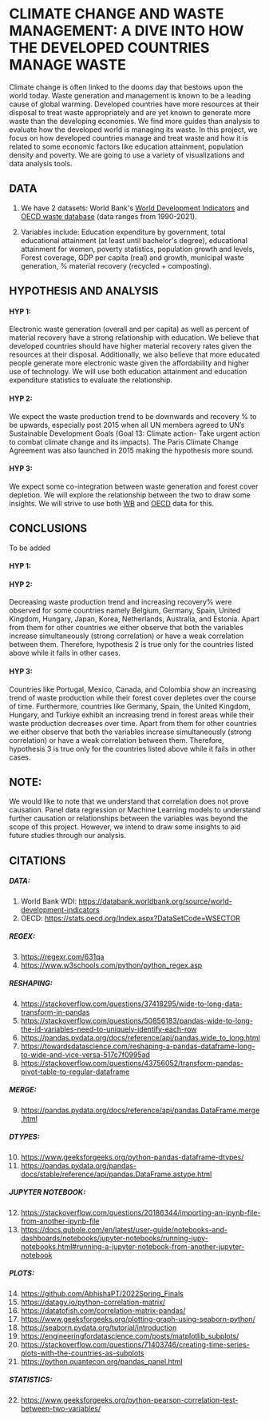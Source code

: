 # CLIMATE CHANGE AND WASTE MANAGEMENT: A DIVE INTO HOW THE DEVELOPED COUNTRIES MANAGE WASTE
Climate change is often linked to the dooms day that bestows upon the world today. Waste generation and management is known to be a leading cause of global warming. Developed countries have more resources at their disposal to treat waste appropriately and are yet known to generate more waste than the developing economies. We find more guides than analysis to evaluate how the developed world is managing its waste. In this project, we focus on how developed countries manage and treat waste and how it is related to some economic factors like education attainment, population density and poverty. We are going to use a variety of visualizations and data analysis tools. 

## DATA 
1. We have 2 datasets: World Bank's [World Development Indicators](https://databank.worldbank.org/source/world-development-indicators) and [OECD waste database](https://stats.oecd.org/Index.aspx?DataSetCode=WSECTOR) (data ranges from 1990-2021).

2. Variables include: Education expenditure by government, total educational attainment (at least until bachelor's degree), educational attainment for women, poverty statistics, population growth and levels, Forest coverage, GDP per capita (real) and growth, municipal waste generation, % material recovery (recycled + composting).

## HYPOTHESIS AND ANALYSIS
#### HYP 1: 
Electronic waste generation (overall and per capita) as well as percent of material recovery have a strong relationship with education. We believe that developed countries should have higher material recovery rates given the resources at their disposal. Additionally, we also believe that more educated people generate more electronic waste given the affordability and higher use of technology. We will use both education attainment and education expenditure statistics to evaluate the relationship. 

#### HYP 2: 
We expect the waste production trend to be downwards and recovery % to be upwards, especially post 2015 when all UN members agreed to UN’s Sustainable Development Goals (Goal 13: Climate action- Take urgent action to combat climate change and its impacts). The Paris Climate Change Agreement was also launched in 2015 making the hypothesis more sound. 

#### HYP 3: 
We expect some co-integration between waste generation and forest cover depletion. We will explore the relationship between the two to draw some insights. We will strive to use both [WB](https://databank.worldbank.org/source/world-development-indicators) and [OECD](https://stats.oecd.org/Index.aspx?DataSetCode=WSECTOR) data for this.


## CONCLUSIONS
To be added
#### HYP 1: 

#### HYP 2:
Decreasing waste production trend and increasing recovery% were observed for some countries namely Belgium, Germany, Spain, United Kingdom, Hungary, Japan, Korea, Netherlands, Australia, and Estonia. Apart from them for other countries we either observe that both the variables increase simultaneously (strong correlation) or have a weak correlation between them. Therefore, hypothesis 2 is true only for the countries listed above while it fails in other cases. 

#### HYP 3: 
Countries like Portugal, Mexico, Canada, and Colombia show an increasing trend of waste production while their forest cover depletes over the course of time. Furthermore, countries like Germany, Spain, the United Kingdom, Hungary, and Turkiye exhibit an increasing trend in forest areas while their waste production decreases over time. Apart from them for other countries we either observe that both the variables increase simultaneously (strong correlation) or have a weak correlation between them. Therefore, hypothesis 3 is true only for the countries listed above while it fails in other cases. 


## NOTE: 
We would like to note that we understand that correlation does not prove causation. Panel data regression or Machine Learning models to understand further causation or relationships between the variables was beyond the scope of this project. However, we intend to draw some insights to aid future studies through our analysis. 

## CITATIONS
##### DATA:
1. World Bank WDI: https://databank.worldbank.org/source/world-development-indicators
2. OECD: https://stats.oecd.org/Index.aspx?DataSetCode=WSECTOR

##### REGEX: 
3. https://regexr.com/631qa
4. https://www.w3schools.com/python/python_regex.asp

##### RESHAPING:
4. https://stackoverflow.com/questions/37418295/wide-to-long-data-transform-in-pandas
5. https://stackoverflow.com/questions/50856183/pandas-wide-to-long-the-id-variables-need-to-uniquely-identify-each-row
6. https://pandas.pydata.org/docs/reference/api/pandas.wide_to_long.html
7. https://towardsdatascience.com/reshaping-a-pandas-dataframe-long-to-wide-and-vice-versa-517c7f0995ad
8. https://stackoverflow.com/questions/43756052/transform-pandas-pivot-table-to-regular-dataframe

##### MERGE:
9. https://pandas.pydata.org/docs/reference/api/pandas.DataFrame.merge.html

##### DTYPES: 
10. https://www.geeksforgeeks.org/python-pandas-dataframe-dtypes/
11. https://pandas.pydata.org/pandas-docs/stable/reference/api/pandas.DataFrame.astype.html

##### JUPYTER NOTEBOOK: 
12. https://stackoverflow.com/questions/20186344/importing-an-ipynb-file-from-another-ipynb-file
13. https://docs.qubole.com/en/latest/user-guide/notebooks-and-dashboards/notebooks/jupyter-notebooks/running-jupy-notebooks.html#running-a-jupyter-notebook-from-another-jupyter-notebook

##### PLOTS: 
14. https://github.com/AbhishaPT/2022Spring_Finals
15. https://datagy.io/python-correlation-matrix/
16. https://datatofish.com/correlation-matrix-pandas/
17. https://www.geeksforgeeks.org/plotting-graph-using-seaborn-python/
18. https://seaborn.pydata.org/tutorial/introduction
19. https://engineeringfordatascience.com/posts/matplotlib_subplots/
20. https://stackoverflow.com/questions/71403746/creating-time-series-plots-with-the-countries-as-subplots
21. https://python.quantecon.org/pandas_panel.html

##### STATISTICS: 
22. https://www.geeksforgeeks.org/python-pearson-correlation-test-between-two-variables/

